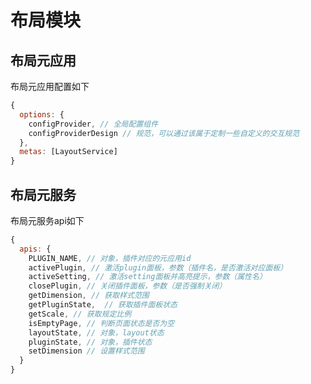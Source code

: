 # 布局模块

## 布局元应用

布局元应用配置如下

```javascript
{
  options: {
    configProvider, // 全局配置组件
    configProviderDesign // 规范，可以通过该属于定制一些自定义的交互规范
  },
  metas: [LayoutService]
}
```

## 布局元服务

布局元服务api如下

```javascript
{
  apis: {
    PLUGIN_NAME, // 对象，插件对应的元应用id
    activePlugin, // 激活plugin面板，参数（插件名，是否激活对应面板）
    activeSetting, // 激活setting面板并高亮提示，参数（属性名）
    closePlugin, // 关闭插件面板，参数（是否强制关闭）
    getDimension, // 获取样式范围
    getPluginState,  // 获取插件面板状态
    getScale, // 获取规定比例
    isEmptyPage, // 判断页面状态是否为空
    layoutState, // 对象，layout状态
    pluginState, // 对象，插件状态 
    setDimension // 设置样式范围
  }
}
```

### 
